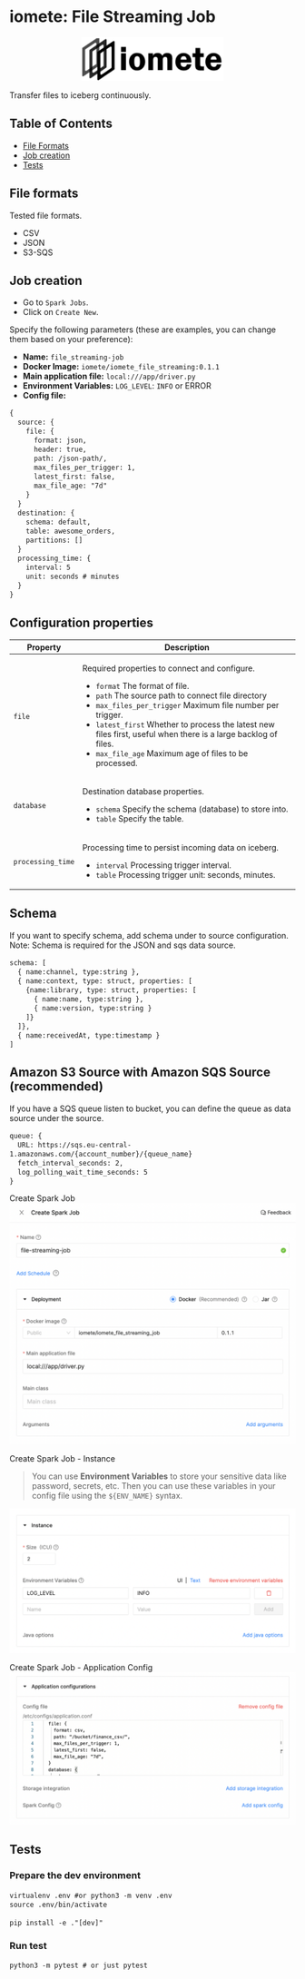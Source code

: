 # iomete: File Streaming Job

<p align="center">
<img src="docs/img/iomete-logo.png" width="250" />
</p>

Transfer files to iceberg continuously.

## Table of Contents
 * [File Formats](#file-formats)
 * [Job creation](#job-creation)
 * [Tests](#tests)

## File formats
Tested file formats.
- CSV
- JSON
- S3-SQS

## Job creation

- Go to `Spark Jobs`.
- Click on `Create New`.

Specify the following parameters (these are examples, you can change them based on your preference):
- **Name:** `file_streaming-job`
- **Docker Image:** `iomete/iomete_file_streaming:0.1.1`
- **Main application file:** `local:///app/driver.py`
- **Environment Variables:** `LOG_LEVEL`: `INFO` or ERROR
- **Config file:** 
```hocon
{
  source: {
    file: {
      format: json,
      header: true,
      path: /json-path/,
      max_files_per_trigger: 1,
      latest_first: false,
      max_file_age: "7d"
    }
  }
  destination: {
    schema: default,
    table: awesome_orders,
    partitions: []
  }
  processing_time: {
    interval: 5
    unit: seconds # minutes
  }
}
```
## Configuration properties
<table>
  <thead>
    <tr>
      <th>Property</th>
      <th>Description</th>
    </tr>
  </thead>

  <tbody>
    <tr>
      <td>
        <code>file</code><br/>
      </td>
      <td>
        <p>Required properties to connect and configure.</p>
        <ul>
          <li><code>format</code> The format of file.</li>
          <li><code>path</code> The source path to connect file directory</li>
          <li><code>max_files_per_trigger</code> Maximum file number per trigger.</li>
          <li><code>latest_first</code> Whether to process the latest new files first, useful when there is a large backlog of files.</li>
          <li><code>max_file_age</code> Maximum age of files to be processed.</li>
        </ul>
      </td>
    </tr>
    <tr>
      <td>
        <code>database</code><br/>
      </td>
      <td>
        <p>Destination database properties.</p>
        <ul>
          <li><code>schema</code> Specify the schema (database) to store into.</li>
          <li><code>table</code> Specify the table.</li>
        </ul>
      </td>
    </tr>
    <tr>
      <td>
        <code>processing_time</code><br/>
      </td>
      <td>
        <p>Processing time to persist incoming data on iceberg.</p>
        <ul>
          <li><code>interval</code> Processing trigger interval.</li>
          <li><code>table</code> Processing trigger unit: seconds, minutes.</li>
        </ul>
      </td>
    </tr>
</tbody>
</table>

## Schema
If you want to specify schema, add schema under to source configuration.
Note: Schema is required for the JSON and sqs data source.
```
schema: [
  { name:channel, type:string },
  { name:context, type: struct, properties: [
    {name:library, type: struct, properties: [
      { name:name, type:string },
      { name:version, type:string }
    ]}
  ]},
  { name:receivedAt, type:timestamp }
]
```
## Amazon S3 Source with Amazon SQS Source (recommended)
If you have a SQS queue listen to bucket, you can define the queue as data source under the source.
```
queue: {
  URL: https://sqs.eu-central-1.amazonaws.com/{account_number}/{queue_name}
  fetch_interval_seconds: 2,
  log_polling_wait_time_seconds: 5
}
```

Create Spark Job
![Create Spark Job.png](docs/img/job-creation-deployment.png)

Create Spark Job - Instance

>You can use **Environment Variables** to store your sensitive data like password, secrets, etc. Then you can use these variables in your config file using the <code>${ENV_NAME}</code> syntax.

![Create Spark Job.png](docs/img/job-creation-instance.png)

Create Spark Job - Application Config
![Create Spark Job - Application Config.png](docs/img/job-creation-configuration.png)

## Tests

### Prepare the dev environment

```shell
virtualenv .env #or python3 -m venv .env
source .env/bin/activate

pip install -e ."[dev]"
```

### Run test

```shell
python3 -m pytest # or just pytest
```
